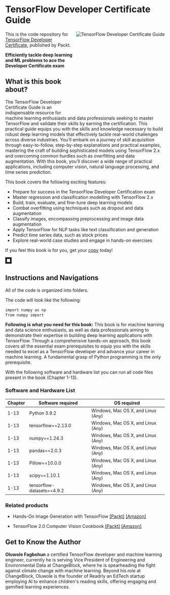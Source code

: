 # TensorFlow Developer Certificate Guide

<a href="https://www.packtpub.com/product/tensorflow-developer-certificate-guide/9781803240138"><img src="https://content.packt.com/B18118/cover_image_small.jpg" alt="TensorFlow Developer Certificate Guide" height="256px" align="right"></a>

This is the code repository for [TensorFlow Developer Certificate](https://www.packtpub.com/product/tensorflow-developer-certificate-guide/9781803240138), published by Packt.

**Efficiently tackle deep learning and ML problems to ace the Developer Certificate exam**

## What is this book about?
The TensorFlow Developer Certificate Guide is an indispensable resource for machine learning enthusiasts and data professionals seeking to master TensorFlow and validate their skills by earning the certification. This practical guide equips you with the skills and knowledge necessary to build robust deep learning models that effectively tackle real-world challenges across diverse industries.
You’ll embark on a journey of skill acquisition through easy-to-follow, step-by-step explanations and practical examples, mastering the craft of building sophisticated models using TensorFlow 2.x and overcoming common hurdles such as overfitting and data augmentation. With this book, you’ll discover a wide range of practical applications, including computer vision, natural language processing, and time series prediction.

This book covers the following exciting features: 
* Prepare for success in the TensorFlow Developer Certification exam
* Master regression and classification modelling with TensorFlow 2.x
* Build, train, evaluate, and fine-tune deep learning models
* Combat overfitting using techniques such as dropout and data augmentation
* Classify images, encompassing preprocessing and image data augmentation
* Apply TensorFlow for NLP tasks like text classification and generation
* Predict time series data, such as stock prices
* Explore real-world case studies and engage in hands-on exercises

If you feel this book is for you, get your [copy](https://www.amazon.com/dp/180324013X) today!

<a href="https://www.packtpub.com/?utm_source=github&utm_medium=banner&utm_campaign=GitHubBanner"><img src="https://raw.githubusercontent.com/PacktPublishing/GitHub/master/GitHub.png" alt="https://www.packtpub.com/" border="5" /></a>

## Instructions and Navigations
All of the code is organized into folders.

The code will look like the following:
```
import numpy as np
from numpy import
```

**Following is what you need for this book:**
This book is for machine learning and data science enthusiasts, as well as data professionals aiming to demonstrate their expertise in building deep learning applications with TensorFlow. Through a comprehensive hands-on approach, this book covers all the essential exam prerequisites to equip you with the skills needed to excel as a TensorFlow developer and advance your career in machine learning. A fundamental grasp of Python programming is the only prerequisite.	

With the following software and hardware list you can run all code files present in the book (Chapter 1-13).

### Software and Hardware List

| Chapter  | Software required                                                                    | OS required                        |
| -------- | -------------------------------------------------------------------------------------| -----------------------------------|
| 1-13 		   |   			Python 3.9.2 | Windows, Mac OS X, and Linux (Any) |
|1-13        |tensorflow==2.13.0 | Windows, Mac OS X, and Linux (Any) |
|1-13|       numpy==1.24.3 | Windows, Mac OS X, and Linux (Any) |
|1-13       | pandas==2.0.3 | Windows, Mac OS X, and Linux (Any) |
|1-13        |Pillow==10.0.0 | Windows, Mac OS X, and Linux (Any) |
|1-13      |scipy==1.10.1 | Windows, Mac OS X, and Linux (Any) |
|1-13        |tensorflow-datasets==4.9.2				                                            			  | Windows, Mac OS X, and Linux (Any) |


### Related products <Other books you may enjoy>
* Hands-On Image Generation with TensorFlow [[Packt]](https://www.packtpub.com/product/hands-on-image-generation-with-tensorflow/9781838826789) [[Amazon]](https://www.amazon.in/Hands-Image-Generation-TensorFlow-generating/dp/1838826785)

* TensorFlow 2.0 Computer Vision Cookbook [[Packt]](https://www.packtpub.com/product/tensorflow-20-computer-vision-cookbook/9781838829131) [[Amazon]](https://www.amazon.in/TensorFlow-2-0-Computer-Vision-Cookbook/dp/183882913X)

## Get to Know the Author
**Oluwole Fagbohun** a certified TensorFlow developer and machine learning engineer, currently he is serving Vice President of Engineering and Environmental Data at ChangeBlock, where he is spearheading the fight against climate change with machine learning. Beyond his role at ChangeBlock, Oluwole is the founder of Readrly an EdTech startup employing AI to enhance children's reading skills, offering engaging and gamified learning experiences.	
